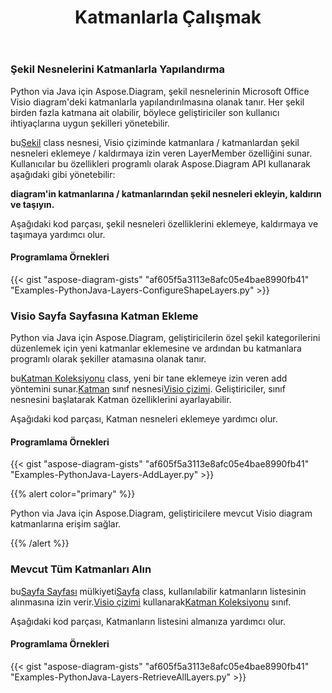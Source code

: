 ﻿---
title: Katmanlarla Çalışmak
type: docs
weight: 160
url: /tr/python-java/working-with-layers/
---
### **Şekil Nesnelerini Katmanlarla Yapılandırma**
Python via Java için Aspose.Diagram, şekil nesnelerinin Microsoft Office Visio diagram'deki katmanlarla yapılandırılmasına olanak tanır. Her şekil birden fazla katmana ait olabilir, böylece geliştiriciler son kullanıcı ihtiyaçlarına uygun şekilleri yönetebilir.

 bu[Şekil](https://reference.aspose.com/diagram/java/com.aspose.diagram/Shape) class nesnesi, Visio çiziminde katmanlara / katmanlardan şekil nesneleri eklemeye / kaldırmaya izin veren LayerMember özelliğini sunar. Kullanıcılar bu özellikleri programlı olarak Aspose.Diagram API kullanarak aşağıdaki gibi yönetebilir:

**diagram'in katmanlarına / katmanlarından şekil nesneleri ekleyin, kaldırın ve taşıyın.** 

Aşağıdaki kod parçası, şekil nesneleri özelliklerini eklemeye, kaldırmaya ve taşımaya yardımcı olur.
#### **Programlama Örnekleri**
{{< gist "aspose-diagram-gists" "af605f5a3113e8afc05e4bae8990fb41" "Examples-PythonJava-Layers-ConfigureShapeLayers.py" >}}
### **Visio Sayfa Sayfasına Katman Ekleme**
Python via Java için Aspose.Diagram, geliştiricilerin özel şekil kategorilerini düzenlemek için yeni katmanlar eklemesine ve ardından bu katmanlara programlı olarak şekiller atamasına olanak tanır.

 bu[Katman Koleksiyonu](https://reference.aspose.com/diagram/java/com.aspose.diagram/LayerCollection) class, yeni bir tane eklemeye izin veren add yöntemini sunar.[Katman](https://reference.aspose.com/diagram/java/com.aspose.diagram/layer) sınıf nesnesi[Visio çizimi](DrawingFlowChart.vsdx). Geliştiriciler, sınıf nesnesini başlatarak Katman özelliklerini ayarlayabilir.

Aşağıdaki kod parçası, Katman nesneleri eklemeye yardımcı olur.
#### **Programlama Örnekleri**
{{< gist "aspose-diagram-gists" "af605f5a3113e8afc05e4bae8990fb41" "Examples-PythonJava-Layers-AddLayer.py" >}}

{{% alert color="primary" %}} 

Python via Java için Aspose.Diagram, geliştiricilere mevcut Visio diagram katmanlarına erişim sağlar.

{{% /alert %}} 
### **Mevcut Tüm Katmanları Alın**
 bu[Sayfa Sayfası](https://reference.aspose.com/diagram/java/com.aspose.diagram/PageSheet) mülkiyeti[Sayfa](https://reference.aspose.com/diagram/java/com.aspose.diagram/Page) class, kullanılabilir katmanların listesinin alınmasına izin verir.[Visio çizimi](DrawingFlowChart.vsdx) kullanarak[Katman Koleksiyonu](https://reference.aspose.com/diagram/java/com.aspose.diagram/layercollection) sınıf.

Aşağıdaki kod parçası, Katmanların listesini almanıza yardımcı olur.
#### **Programlama Örnekleri**
{{< gist "aspose-diagram-gists" "af605f5a3113e8afc05e4bae8990fb41" "Examples-PythonJava-Layers-RetrieveAllLayers.py" >}}
